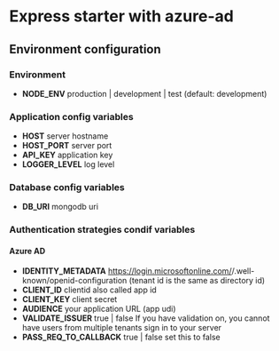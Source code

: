 # Express starter with azure-ad

## Environment configuration

### Environment
- **NODE_ENV** production | development | test (default: development)

### Application config variables
- **HOST** server hostname
- **HOST_PORT** server port
- **API_KEY** application key
- **LOGGER_LEVEL** log level

### Database config variables
- **DB_URI** mongodb uri

### Authentication strategies condif variables
#### Azure AD
- **IDENTITY_METADATA** https://login.microsoftonline.com/<your tenant id>/.well-known/openid-configuration (tenant id is the same as directory id)
- **CLIENT_ID** clientid also called app id
- **CLIENT_KEY** client secret
- **AUDIENCE** your application URL (app udi)
- **VALIDATE_ISSUER** true | false If you have validation on, you cannot have users from multiple tenants sign in to 
your server
- **PASS_REQ_TO_CALLBACK** true | false set this to false




